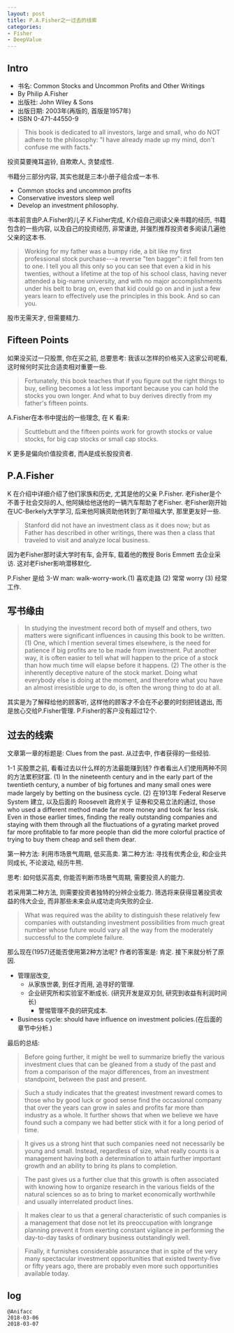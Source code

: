 ```yaml
---
layout: post
title: P.A.Fisher之一过去的线索
categories:
- Fisher
- DeepValue
---
```

## Intro

- 书名: Common Stocks and Uncommon Profits and Other Writings 
- By Philip A.Fisher
- 出版社: John Wiley & Sons
- 出版日期: 2003年(再版的, 首版是1957年)
- ISBN 0-471-44550-9

> This book is dedicated to all investors, large and small, who do NOT adhere to the philosophy: "I have already made up my mind, don't confuse me with facts."

投资莫要掩耳盗铃, 自欺欺人, 贪婪成性.

书籍分三部分内容, 其实也就是三本小册子组合成一本书.

- Common stocks and uncommon profits
- Conservative investors sleep well
- Develop an investment philosophy.

书本前言由P.A.Fisher的儿子 K.Fisher完成, K介绍自己阅读父亲书籍的经历, 书籍包含的一些内容, 以及自己的投资经历, 非常谦逊, 并强烈推荐投资者多阅读几遍他父亲的这本书.

> Working for my father was a bumpy ride, a bit like my first professional stock purchase---a reverse "ten bagger": it fell from ten to one. I tell you all this only so you can see that even a kid in his twenties, without a lifetime at the top of his school class, having never attended a big-name university, and with no major accomplishments under his belt to brag on, even that kid could go on and in just a few years learn to effectively use the principles in this book. And so can you.

股市无需天才, 但需要精力.

## Fifteen Points

如果没买过一只股票, 你在买之前, 总要思考: 我该以怎样的价格买入这家公司呢看, 这时候何时买比合适卖相对重要一些.

> Fortunately, this book teaches that if you figure out the right things to buy, selling becomes a lot less important because you can hold the stocks you own longer. And what to buy derives directly from my father's fifteen points.

A.Fisher在本书中提出的一些理念, 在 K 看来:

> Scuttlebutt and the fifteen points work for growth stocks or value stocks, for big cap stocks or small cap stocks.

K 更多是偏向价值投资者, 而A是成长股投资者.

## P.A.Fisher

K 在介绍中详细介绍了他们家族和历史, 尤其是他的父亲 P.Fisher. 老Fisher是个不善于社会交际的人, 他阿姨给他送他的一辆汽车帮助了老Fisher. 老Fisher刚开始在UC-Berkely大学学习, 后来他阿姨资助他转到了斯坦福大学, 那里更友好一些.

> Stanford did not have an investment class as it does now; but as Father has described in other writings, there was then a class that traveled to visit and analyze local business.

因为老Fisher那时读大学时有车, 会开车, 载着他的教授 Boris Emmett 去企业采访. 这对老Fisher影响潜移默化.

P.Fisher 是给 3-W man: walk-worry-work.(1) 喜欢走路 (2) 常常 worry (3) 经常 工作.

## 写书缘由

> In studying the investment record both of myself and others, two matters were significant influences in causing this book to be written. (1) One, which I mention several times elsewhere, is the need for patience if big profits are to be made from investment. Put another way, it is often easier to tell what will happen to the price of a stock than how much time will elapse before it happens. (2) The other is the inherently deceptive nature of the stock market. Doing what everybody else is doing at the moment, and therefore what you have an almost irresistible urge to do, is often the wrong thing to do at all.

其实是为了解释给他的顾客听, 这样他的顾客才不会在不必要的时刻把钱退出, 而是放心交给P.Fisher管理. P.Fisher的客户没有超过12个. 

## 过去的线索

文章第一章的标题是: Clues from the past. 从过去中, 作者获得的一些经验.

1-1 买股票之前, 看看过去以什么样的方法最能赚到钱? 作者看出人们使用两种不同的方法累积财富.
(1) In the nineteenth century and in the early part of the twentieth century, a number of big fortunes and many small ones were made largely by betting on the business cycle. (2) 在1913年 Federal Reserve System 建立, 以及后面的 Roosevelt 政府关于 证券和交易立法的通过, those who used a different method made far more money and took far less risk. Even in those earlier times, finding the really outstanding companies and staying with them through all the fluctuations of a gyrating market proved far more profitable to far more people than did the more colorful practice of trying to buy them cheap and sell them dear.

第一种方法: 利用市场景气周期, 低买高卖. 第二种方法: 寻找有优秀企业, 和企业共同成长, 不论波动, 经历牛熊. 

思考: 如何低买高卖, 你能否判断市场景气周期, 需要投资人的能力. 

若采用第二种方法, 则需要投资者独特的分辨企业能力. 筛选将来获得显著投资收益的伟大企业, 而非那些未来会从成功走向失败的企业.

> What was required was the ability to distinguish these relatively few companies with outstanding investment possibilities from much great number whose future would vary all the way from the moderately successful to the complete failure.

那么现在(1957)还能否使用第2种方法呢? 作者的答案是: 肯定. 接下来就分析了原因.

- 管理层改变, 
    - 从家族世袭, 到任才而用, 追寻好的管理.
    - 企业研究所和实验室不断成长. (研究开发是双刃剑, 研究到收益有利润时间长) 
        - 警惕管理不良的研究成本.
- Business cycle: should have influence on investment policies.(在后面的章节中分析.)

最后的总结:

> Before going further, it might be well to summarize briefly the various investment clues that can be gleaned from a study of the past and from a comparison of the major differences, from an investment standpoint, between the past and present. 

> Such a study indicates that the greatest investment reward comes to those who by good luck or good sense find the occasional company that over the years can grow in sales and profits far more than industry as a whole. It further shows that when we believe we have found such a company we had better stick with it for a long period of time. 

> It gives us a strong hint that such companies need not necessarily be young and small. Instead, regardless of size, what really counts is a management having both a determination to attain further important growth and an ability to bring its plans to completion.

> The past gives us a further clue that this growth is often associated with knowing how to organize research in the various fields of the natural sciences so as to bring to market economically worthwhile and usually interrelated product lines. 

> It makes clear to us that a general characteristic of such companies is a management that dose not let its preoccupation with longrange planning prevent it from exerting constant vigilance in performing the day-to-day tasks of ordinary business outstandingly well. 

> Finally, it furnishes considerable assurance that in spite of the very many spectacular investment opporitunities that existed twenty-five or fifty years ago, there are probably even more such opportunities available today.

## log

```
@Anifacc
2018-03-06   
2018-03-07  
```

